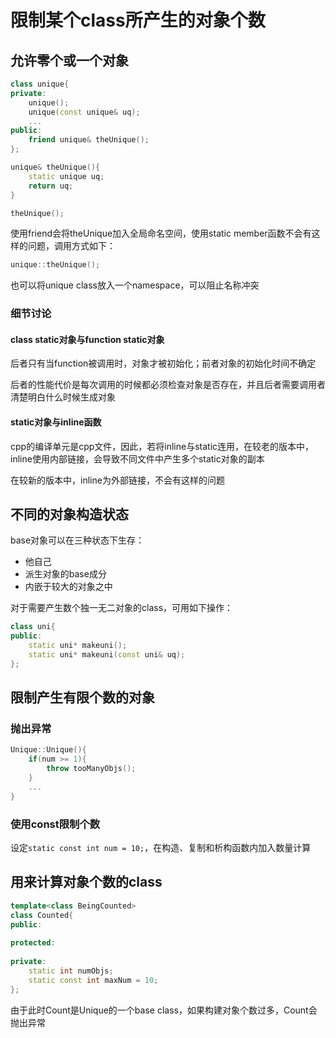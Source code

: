 # 限制某个class所产生的对象个数

## 允许零个或一个对象

```c++
class unique{
private:
    unique();
    unique(const unique& uq);
    ...
public:
    friend unique& theUnique();
};

unique& theUnique(){
    static unique uq;
    return uq;
}

theUnique();
```
使用friend会将theUnique加入全局命名空间，使用static member函数不会有这样的问题，调用方式如下：
```c++
unique::theUnique();
```

也可以将unique class放入一个namespace，可以阻止名称冲突

### 细节讨论
#### class static对象与function static对象
后者只有当function被调用时，对象才被初始化；前者对象的初始化时间不确定

后者的性能代价是每次调用的时候都必须检查对象是否存在，并且后者需要调用者清楚明白什么时候生成对象

#### static对象与inline函数
cpp的编译单元是cpp文件，因此，若将inline与static连用，在较老的版本中，inline使用内部链接，会导致不同文件中产生多个static对象的副本

在较新的版本中，inline为外部链接，不会有这样的问题

## 不同的对象构造状态
base对象可以在三种状态下生存：
- 他自己
- 派生对象的base成分
- 内嵌于较大的对象之中

对于需要产生数个独一无二对象的class，可用如下操作：
```c++
class uni{
public:
    static uni* makeuni();
    static uni* makeuni(const uni& uq);
};
```

## 限制产生有限个数的对象
### 抛出异常
```c++
Unique::Unique(){
    if(num >= 1){
        throw tooManyObjs();
    }
    ...
}
```

### 使用const限制个数

设定`static const int num = 10;`，在构造、复制和析构函数内加入数量计算

## 用来计算对象个数的class
```c++
template<class BeingCounted>
class Counted{
public:
    
protected:
    
private:
    static int numObjs;
    static const int maxNum = 10;
};
```

由于此时Count<Unique>是Unique的一个base class，如果构建对象个数过多，Count<Unique>会抛出异常


